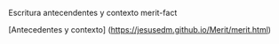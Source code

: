 Escritura antecendentes y contexto merit-fact


[Antecedentes y contexto] (https://jesusedm.github.io/Merit/merit.html)
